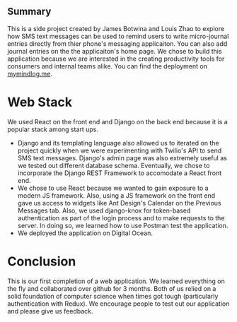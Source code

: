 

## Summary

This is a side project created by James Botwina and Louis Zhao to explore how SMS text messages can be used to remind users to write micro-journal entries directly from thier phone's messaging applicaiton. You can also add journal entries on the the applicaiton's home page. We chose to build this application because we are interested in the creating productivity tools for consumers and internal teams alike. 
You can find the deployment on [mymindlog.me](https://www.mymindlog.me).

# Web Stack
We used React on the front end and Django on the back end because it is a popular stack among start ups. 
* Django and its templating language also allowed us to iterated on the project quickly when we were experimenting with Twilio's API to send SMS text messages. Django's admin page was also extremely useful as we tested out different database schema. Eventually, we chose to incorporate the Django REST Framework to accomodate a React front end. 
* We chose to use React because we wanted to gain exposure to a modern JS framework. Also, using a JS framework on the front end gave us access to widgets like Ant Design's Calendar on the Previous Messages tab.
Also, we used django-knox for token-based authentication as part of the login process and to make requests to the server. In doing so, we learned how to use Postman test the application. 
* We deployed the application on Digital Ocean. 

# Conclusion
This is our first completion of a web application. We learned everything on the fly and collaborated over github for 3 months. Both of us relied on a solid foundation of computer science when times got tough (particularly authentication with Redux). We encourage people to test out our application and please give us feedback.  


